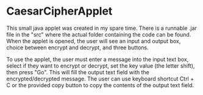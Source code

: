 # CaesarCipherApplet

This small java applet was created in my spare time. There is a runnable .jar file in the "src" where the actual 
folder containing the code can be found. When the applet is opened, the user will see an input and output box, 
choice between encrypt and decrypt, and three buttons.

To use the applet, the user must enter a message into the input text box, select if they want to encrypt or decrypt, 
set the key value (the letter shift), then press "Go". This will fill the output text field with the encrypted/decrypted 
message. The user can use keyboard shortcut Ctrl + C or the provided copy button to copy the contents of the output text field.
